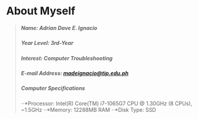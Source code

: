 About Myself
============
> ##### Name: **Adrian Dave E. Ignacio**
> ##### Year Level: **3rd-Year** 
> ##### Interest: **Computer Troubleshooting** 
> ##### E-mail Address: **madeignacio@tip.edu.ph**
> ##### Computer Specifications
> ⋅⋅*Processor: Intel(R) Core(TM) i7-1065G7 CPU @ 1.30GHz (8 CPUs), ~1.5GHz
> ⋅⋅*Memory: 12288MB RAM
> ⋅⋅*Disk Type: SSD
